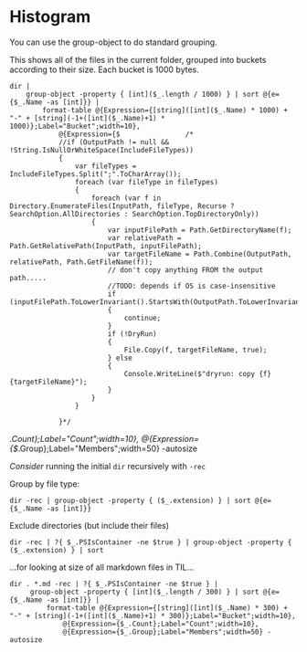 # Histogram

You can use the group-object to do standard grouping.

This shows all of the files in the current folder, grouped into buckets according to their size. 
Each bucket is 1000 bytes.

    dir |
        group-object -property { [int]($_.length / 1000) } | sort @{e={$_.Name -as [int]}} |
            format-table @{Expression={[string]([int]($_.Name) * 1000) + "-" + [string](-1+([int]($_.Name)+1) * 1000)};Label="Bucket";width=10},
                @{Expression={$                /*
                //if (OutputPath != null && !String.IsNullOrWhiteSpace(IncludeFileTypes))
                {
                    var fileTypes = IncludeFileTypes.Split(";".ToCharArray());
                    foreach (var fileType in fileTypes)
                    {
                        foreach (var f in Directory.EnumerateFiles(InputPath, fileType, Recurse ? SearchOption.AllDirectories : SearchOption.TopDirectoryOnly))
                        {
                            var inputFilePath = Path.GetDirectoryName(f);
                            var relativePath = Path.GetRelativePath(InputPath, inputFilePath);
                            var targetFileName = Path.Combine(OutputPath, relativePath, Path.GetFileName(f));
                            // don't copy anything FROM the output path.....
                            //TODO: depends if OS is case-insensitive
                            if (inputFilePath.ToLowerInvariant().StartsWith(OutputPath.ToLowerInvariant()))
                            {
                                continue;
                            }
                            if (!DryRun)
                            {
                                File.Copy(f, targetFileName, true);
                            } else
                            {
                                Console.WriteLine($"dryrun: copy {f} {targetFileName}");
                            }
                        }
                    }
                    
                }*/
_.Count};Label="Count";width=10},
                @{Expression={$_.Group};Label="Members";width=50} -autosize

*Consider* running the initial `dir` recursively with `-rec`				
				
Group by file type:

    dir -rec | group-object -property { ($_.extension) } | sort @{e={$_.Name -as [int]}} 


Exclude directories (but include their files)
	
	dir -rec | ?{ $_.PSIsContainer -ne $true } | group-object -property { ($_.extension) } | sort
	
	
...for looking at size of all markdown files in TIL...
	
	dir . *.md -rec | ?{ $_.PSIsContainer -ne $true } |
         group-object -property { [int]($_.length / 300) } | sort @{e={$_.Name -as [int]}} |
             format-table @{Expression={[string]([int]($_.Name) * 300) + "-" + [string](-1+([int]($_.Name)+1) * 300)};Label="Bucket";width=10},
                 @{Expression={$_.Count};Label="Count";width=10},
                 @{Expression={$_.Group};Label="Members";width=50} -autosize

